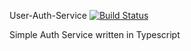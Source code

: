 User-Auth-Service [![Build Status](https://travis-ci.com/harrynguyenlong/User-Auth-Service.svg?branch=master)](https://travis-ci.com/harrynguyenlong/User-Auth-Service)

Simple Auth Service written in Typescript 
